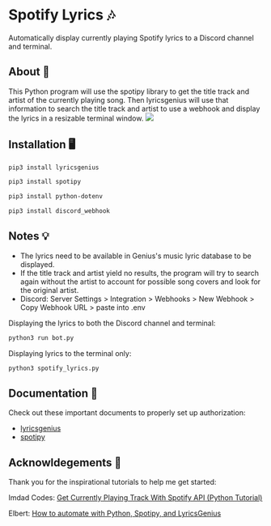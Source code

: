# Spotify Lyrics :notes:

Automatically display currently playing Spotify lyrics to a Discord channel and terminal.

## About :musical_note:	
This Python program will use the spotipy library to get the title track and artist of the currently playing song. Then lyricsgenius will use that information to search the title track and artist to use a webhook and display the lyrics in a resizable terminal window.
![](demo.gif)
## Installation :desktop_computer:

```bash
pip3 install lyricsgenius
```
```bash
pip3 install spotipy
```
```bash
pip3 install python-dotenv
```

```bash
pip3 install discord_webhook
```
## Notes :bulb:
- The lyrics need to be available in Genius's music lyric database to be displayed.
- If the title track and artist yield no results, the program will try to search again without the artist to account for possible song covers and look for the original artist.
- Discord: Server Settings > Integration > Webhooks > New Webhook > Copy Webhook URL > paste into .env

Displaying the lyrics to both the Discord channel and terminal:
```bash
python3 run bot.py
```
Displaying lyrics to the terminal only:
```bash
python3 spotify_lyrics.py
```

## Documentation :book:
Check out these important documents to properly set up authorization:
- [lyricsgenius](https://lyricsgenius.readthedocs.io/en/master/setup.html)
- [spotipy](https://spotipy.readthedocs.io/en/2.19.0/)


## Acknowldegements :star2:
Thank you for the inspirational tutorials to help me get started:

Imdad Codes:
[Get Currently Playing Track With Spotify API (Python Tutorial)](https://www.youtube.com/watch?v=yKz38ThJWqE)

Elbert:
[How to automate with Python, Spotipy, and LyricsGenius](https://www.youtube.com/watch?v=cU8YH2rhN6A)